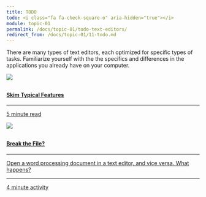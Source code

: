 ```yaml
---
title: TODO
todo: <i class="fa fa-check-square-o" aria-hidden="true"></i>
module: topic-01
permalink: /docs/topic-01/todo-text-editors/
redirect_from: /docs/topic-01/11-todo.md
---
```


There are many types of text editors, each optimized for specific types of tasks. Familiarize yourself with the the specifics and differences in the applications you already have on your computer.

<div class="row text-center">
    <div class="col-lg-4">
        <div class="bs-component">
          <div class="list-group">
              <a href="https://en.wikipedia.org/wiki/Text_editor#Typical_features" target="_blank" class="list-group-item">
                <img src="../img/hw-icon-wikipedia.png" style="max-height: 100px; margin: auto; margin-bottom: 10px;" />
                  <h4 class="list-group-item-heading">Skim Typical Features</h4>
                  <hr>
                  <p class="list-group-item-text"><i class="fa fa-clock-o" aria-hidden="true"></i> 5 minute read</p>
              </a>
            </div>
        </div>
    </div>
    <div class="col-lg-4">
        <div class="bs-component">
          <div class="list-group">
              <a href="{{ site.url }}/docs/topic-01/word-processors" target="_blank" class="list-group-item">
                <img src="../img/hw-icon-doc-file.svg" style="max-height: 100px; margin: auto; margin-bottom: 10px;" />
                  <h4 class="list-group-item-heading">Break the File?</h4>
                  <hr>
                  <p class="list-group-item-text">Open a word processing document in a text editor, and vice versa. What happens?</p>
                  <hr>
                  <p class="list-group-item-text"><i class="fa fa-clock-o" aria-hidden="true"></i> 4 minute activity</p>
              </a>
            </div>
        </div>
    </div>
</div>
